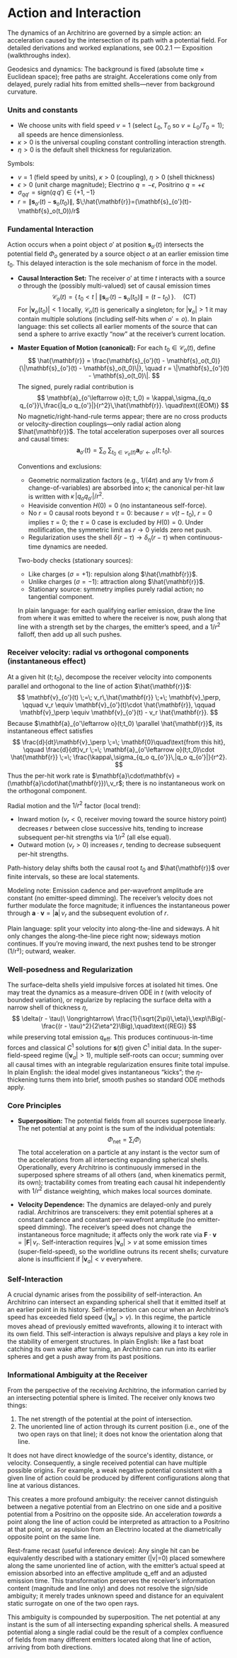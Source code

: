 # Action and Interaction

The dynamics of an Architrino are governed by a simple action: an acceleration caused by the intersection of its path with a potential field.
For detailed derivations and worked explanations, see 00.2.1 — Exposition (walkthroughs index).

Geodesics and dynamics: The background is fixed (absolute time × Euclidean space); free paths are straight. Accelerations come only from delayed, purely radial hits from emitted shells—never from background curvature.

### **Units and constants**
-   We choose units with field speed $v=1$ (select $L_0,T_0$ so $v=L_0/T_0=1$); all speeds are hence dimensionless.
-   $\kappa>0$ is the universal coupling constant controlling interaction strength.
-   $\eta>0$ is the default shell thickness for regularization.

Symbols:
-   $v=1$ (field speed by units), $\kappa>0$ (coupling), $\eta>0$ (shell thickness)
-   $\epsilon>0$ (unit charge magnitude); Electrino $q=-\epsilon$, Positrino $q=+\epsilon$
-   $\sigma_{q q'}=\mathrm{sign}(q\,q')\in\{+1,-1\}$
-   $r=\|\mathbf{s}_{o'}(t)-\mathbf{s}_o(t_0)\|$, $\;\hat{\mathbf{r}}=(\mathbf{s}_{o'}(t)-\mathbf{s}_o(t_0))/r$

### **Fundamental Interaction**

Action occurs when a point object $o'$ at position $\mathbf{s}_{o'}(t)$ intersects the potential field $\Phi_o$ generated by a source object $o$ at an earlier emission time $t_0$. This delayed interaction is the sole mechanism of force in the model.

-   **Causal Interaction Set:** The receiver $o'$ at time $t$ interacts with a source $o$ through the (possibly multi-valued) set of causal emission times
    $$
    \mathcal{C}_o(t) = \big\{\, t_0 < t \;\big|\; \|\mathbf{s}_{o'}(t) - \mathbf{s}_o(t_0)\| = (t - t_0) \,\big\}.
    \quad\text{(CT)}
    $$
    For $|\mathbf{v}_o(t_0)| < 1$ locally, $\mathcal{C}_o(t)$ is generically a singleton; for $|\mathbf{v}_o|> 1$ it may contain multiple solutions (including self-hits when $o'=o$). In plain language: this set collects all earlier moments of the source that can send a sphere to arrive exactly “now” at the receiver’s current location.

-   **Master Equation of Motion (canonical):** For each $t_0 \in \mathcal{C}_o(t)$, define
    $$
    \hat{\mathbf{r}} = \frac{\mathbf{s}_{o'}(t) - \mathbf{s}_o(t_0)}{\|\mathbf{s}_{o'}(t) - \mathbf{s}_o(t_0)\|}, \quad r = \|\mathbf{s}_{o'}(t) - \mathbf{s}_o(t_0)\|.
    $$
    The signed, purely radial contribution is
    $$
    \mathbf{a}_{o'\leftarrow o}(t; t_0) = \kappa\,\sigma_{q_o q_{o'}}\,\frac{|q_o q_{o'}|}{r^2}\,\hat{\mathbf{r}}.
    \quad\text{(EOM)}
    $$
    No magnetic/right-hand-rule terms appear; there are no cross products or velocity-direction couplings—only radial action along $\hat{\mathbf{r}}$. The total acceleration superposes over all sources and causal times:
    $$
    \mathbf{a}_{o'}(t) = \sum_{o}\ \sum_{t_0\in \mathcal{C}_o(t)} \mathbf{a}_{o'\leftarrow o}(t; t_0).
    $$

    Conventions and exclusions:
    - Geometric normalization factors (e.g., $1/(4\pi)$ and any $1/v$ from $\delta$ change-of-variables) are absorbed into $\kappa$; the canonical per-hit law is written with $\kappa\,|q_o q_{o'}|/r^2$.
    - Heaviside convention $H(0)=0$ (no instantaneous self-force).
    - No $r=0$ causal roots beyond $\tau=0$: because $r = v(t - t_0)$, $r=0$ implies $\tau=0$; the $\tau=0$ case is excluded by $H(0)=0$. Under mollification, the symmetric limit as $r\to 0$ yields zero net push.
    - Regularization uses the shell $\delta(r-\tau)\to\delta_\eta(r-\tau)$ when continuous-time dynamics are needed.

    Two-body checks (stationary sources):
    - Like charges ($\sigma=+1$): repulsion along $\hat{\mathbf{r}}$.
    - Unlike charges ($\sigma=-1$): attraction along $\hat{\mathbf{r}}$.
    - Stationary source: symmetry implies purely radial action; no tangential component.

    In plain language: for each qualifying earlier emission, draw the line from where it was emitted to where the receiver is now, push along that line with a strength set by the charges, the emitter’s speed, and a $1/r^2$ falloff, then add up all such pushes.

### Receiver velocity: radial vs orthogonal components (instantaneous effect)

At a given hit $(t;t_0)$, decompose the receiver velocity into components parallel and orthogonal to the line of action $\hat{\mathbf{r}}$:
$$
\mathbf{v}_{o'}(t) \;=\; v_r\,\hat{\mathbf{r}} \;+\; \mathbf{v}_\perp,
\qquad v_r \equiv \mathbf{v}_{o'}(t)\cdot \hat{\mathbf{r}},
\qquad \mathbf{v}_\perp \equiv \mathbf{v}_{o'}(t) - v_r \hat{\mathbf{r}}.
$$
Because $\mathbf{a}_{o'\leftarrow o}(t;t_0) \parallel \hat{\mathbf{r}}$, its instantaneous effect satisfies
$$
\frac{d}{dt}\mathbf{v}_\perp \;=\; \mathbf{0}\quad\text{from this hit}, 
\qquad
\frac{d}{dt}v_r \;=\; \mathbf{a}_{o'\leftarrow o}(t;t_0)\cdot \hat{\mathbf{r}}
\;=\;
\frac{\kappa\,\sigma_{q_o q_{o'}}\,|q_o q_{o'}|}{r^2}.
$$
Thus the per-hit work rate is $\mathbf{a}\cdot\mathbf{v} = (\mathbf{a}\cdot\hat{\mathbf{r}})\,v_r$; there is no instantaneous work on the orthogonal component.

Radial motion and the $1/r^2$ factor (local trend):
- Inward motion ($v_r<0$, receiver moving toward the source history point) decreases $r$ between close successive hits, tending to increase subsequent per-hit strengths via $1/r^2$ (all else equal).
- Outward motion ($v_r>0$) increases $r$, tending to decrease subsequent per-hit strengths.

Path-history delay shifts both the causal root $t_0$ and $\hat{\mathbf{r}}$ over finite intervals, so these are local statements.

Modeling note: Emission cadence and per-wavefront amplitude are constant (no emitter-speed dimming). The receiver’s velocity does not further modulate the force magnitude; it influences the instantaneous power through $\mathbf{a}\cdot\mathbf{v} = |\mathbf{a}|\,v_r$ and the subsequent evolution of $r$.

Plain language: split your velocity into along-the-line and sideways. A hit only changes the along-the-line piece right now; sideways motion continues. If you’re moving inward, the next pushes tend to be stronger (1/r²); outward, weaker.

### **Well-posedness and Regularization**
The surface–delta shells yield impulsive forces at isolated hit times. One may treat the dynamics as a measure-driven ODE in $t$ (with velocity of bounded variation), or regularize by replacing the surface delta with a narrow shell of thickness $\eta$,
$$
\delta(r - \tau)\ \longrightarrow\ \frac{1}{\sqrt{2\pi}\,\eta}\,\exp\!\Big(-\frac{(r - \tau)^2}{2\eta^2}\Big),\quad\text{(REG)}
$$
while preserving total emission $q_{\text{eff}}$. This produces continuous-in-time forces and classical $C^1$ solutions for $\mathbf{s}(t)$ given $C^1$ initial data. In the super-field-speed regime ($|\mathbf{v}_a|>1$), multiple self-roots can occur; summing over all causal times with an integrable regularization ensures finite total impulse. In plain English: the ideal model gives instantaneous “kicks”; the $\eta$-thickening turns them into brief, smooth pushes so standard ODE methods apply.

### **Core Principles**

-   **Superposition:** The potential fields from all sources superpose linearly. The net potential at any point is the sum of the individual potentials:
    $$
    \Phi_{\text{net}} = \sum_{i} \Phi_i
    $$
    The total acceleration on a particle at any instant is the vector sum of the accelerations from all intersecting expanding spherical shells. Operationally, every Architrino is continuously immersed in the superposed sphere streams of all others (and, when kinematics permit, its own); tractability comes from treating each causal hit independently with $1/r^2$ distance weighting, which makes local sources dominate.

-   **Velocity Dependence:** The dynamics are delayed-only and purely radial. Architrinos are transceivers: they emit potential spheres at a constant cadence and constant per-wavefront amplitude (no emitter-speed dimming). The receiver’s speed does not change the instantaneous force magnitude; it affects only the work rate via $\mathbf{F}\cdot\mathbf{v} = |\mathbf{F}|\,v_r$. Self-interaction requires $|\mathbf{v}_a| > v$ at some emission times (super-field-speed), so the worldline outruns its recent shells; curvature alone is insufficient if $|\mathbf{v}_a|<v$ everywhere.

### **Self-Interaction**

A crucial dynamic arises from the possibility of self-interaction. An Architrino can intersect an expanding spherical shell that it emitted itself at an earlier point in its history. Self-interaction can occur when an Architrino’s speed has exceeded field speed ($|\mathbf{v}_a| > v$). In this regime, the particle moves ahead of previously emitted wavefronts, allowing it to interact with its own field. This self-interaction is always repulsive and plays a key role in the stability of emergent structures. In plain English: like a fast boat catching its own wake after turning, an Architrino can run into its earlier spheres and get a push away from its past positions.

### **Informational Ambiguity at the Receiver**

From the perspective of the receiving Architrino, the information carried by an intersecting potential sphere is limited. The receiver only knows two things:
1.  The net strength of the potential at the point of intersection.
2.  The unoriented line of action through its current position (i.e., one of the two open rays on that line); it does not know the orientation along that line.

It does not have direct knowledge of the source's identity, distance, or velocity. Consequently, a single received potential can have multiple possible origins. For example, a weak negative potential consistent with a given line of action could be produced by different configurations along that line at various distances.

This creates a more profound ambiguity: the receiver cannot distinguish between a negative potential from an Electrino on one side and a positive potential from a Positrino on the opposite side. An acceleration *towards* a point along the line of action could be interpreted as attraction to a Positrino at that point, or as repulsion from an Electrino located at the diametrically
opposite point on the same line.

Rest-frame recast (useful inference device): Any single hit can be equivalently described with a stationary emitter (|v|=0) placed somewhere along the same unoriented line of action, with the emitter’s actual speed at emission absorbed into an effective amplitude q_eff and an adjusted emission time. This transformation preserves the receiver’s information content (magnitude and line only) and does not resolve the sign/side ambiguity; it merely trades unknown speed and distance for an equivalent static surrogate on one of the two open rays.


This ambiguity is compounded by superposition. The net potential at any instant is the sum of all intersecting expanding spherical shells. A measured potential along a single radial could be the result of a complex confluence of fields from many different emitters located along that line of action, arriving from both directions.
